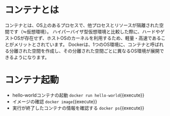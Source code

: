 # コンテナとは
コンテナとは、OS上のあるプロセスで、他プロセスとリソースが隔離された空間です（≒仮想環境）。
ハイパーバイザ型仮想環境と比較した際に、ハードやゲストOSが存在せず、ホストOSのカーネルを利用するため、軽量・高速であることがメリットとされています。
Dockerは、1つのOS環境に、コンテナと呼ばれる分離された空間を作成し、その分離された空間ごとに異なるOS環境が展開できるようになります。
# コンテナ起動
- hello-worldコンテナの起動
`docker run hello-world`{{execute}}
- イメージの確認
`docker image`{{execute}}
- 実行が終了したコンテナの情報を確認する
`docker ps`{{execute}}
